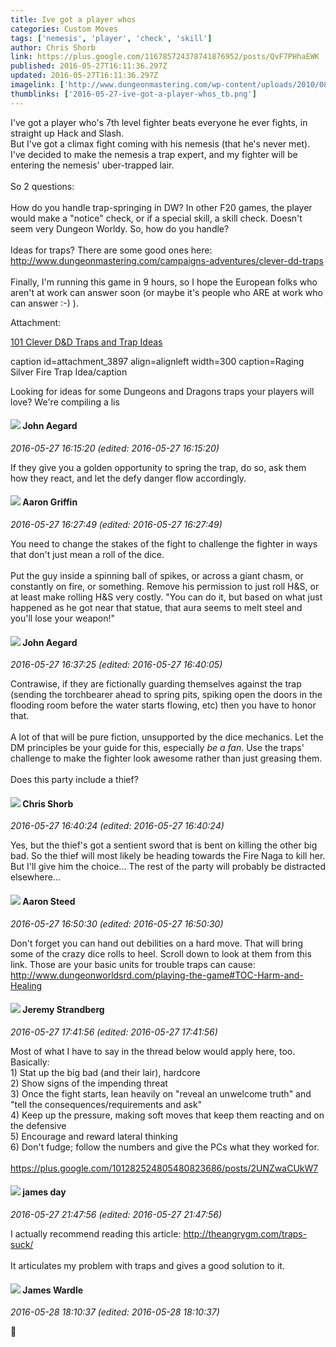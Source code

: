 ```yaml
---
title: Ive got a player whos
categories: Custom Moves
tags: ['nemesis', 'player', 'check', 'skill']
author: Chris Shorb
link: https://plus.google.com/116785724378741876952/posts/QvF7PHhaEWK
published: 2016-05-27T16:11:36.297Z
updated: 2016-05-27T16:11:36.297Z
imagelink: ['http://www.dungeonmastering.com/wp-content/uploads/2010/08/1271962_darkness.jpg']
thumblinks: ['2016-05-27-ive-got-a-player-whos_tb.png']
---
```


I&#39;ve got a player who&#39;s 7th level fighter beats everyone he ever fights, in straight up Hack and Slash.<br />But I&#39;ve got a climax fight coming with his nemesis (that he&#39;s never met). I&#39;ve decided to make the nemesis a trap expert, and my fighter will be entering the nemesis&#39; uber-trapped lair.<br /><br />So 2 questions:<br /><br />How do you handle trap-springing in DW? In other F20 games, the player would make a &quot;notice&quot; check, or if a special skill, a skill check. Doesn&#39;t seem very Dungeon Worldy. So, how do you handle?<br /><br />Ideas for traps? There are some good ones here:<br /><a href="http://www.dungeonmastering.com/campaigns-adventures/clever-dd-traps" class="ot-anchor">http://www.dungeonmastering.com/campaigns-adventures/clever-dd-traps</a><br /><br />Finally, I&#39;m running this game in 9 hours, so I hope the European folks who aren&#39;t at work can answer soon (or maybe it&#39;s people who ARE at work who can answer :-) ).


Attachment:

<a href='http://www.dungeonmastering.com/campaigns-adventures/clever-dd-traps'>101 Clever D&D Traps and Trap Ideas</a>


caption id=attachment_3897 align=alignleft width=300 caption=Raging Silver Fire Trap Idea/caption

Looking for ideas for some Dungeons and Dragons traps your players will love? We're compiling a lis
<div id='comment z12khbyg4wewwbzwi04cejvzuu2funqhs5c'>
  <h4><img src='{{site.baseurl}}//images/avatars/113677679278469240206_photo.jpg'> John Aegard</h4>
      <p><cite>2016-05-27 16:15:20 (edited: 2016-05-27 16:15:20)</cite></p>
        <p>If they give you a golden opportunity to spring the trap, do so, ask them how they react, and let the defy danger flow accordingly.</p>
</div>
        

<div id='comment z12khbyg4wewwbzwi04cejvzuu2funqhs5c'>
  <h4><img src='{{site.baseurl}}//images/avatars/103667855585775066713_photo.jpg'> Aaron Griffin</h4>
      <p><cite>2016-05-27 16:27:49 (edited: 2016-05-27 16:27:49)</cite></p>
        <p>You need to change the stakes of the fight to challenge the fighter in ways that don&#39;t just mean a roll of the dice.<br /><br />Put the guy inside a spinning ball of spikes, or across a giant chasm, or constantly on fire, or something. Remove his permission to just roll H&amp;S, or at least make rolling H&amp;S very costly. &quot;You can do it, but based on what just happened as he got near that statue, that aura seems to melt steel and you&#39;ll lose your weapon!&quot;</p>
</div>
        

<div id='comment z12khbyg4wewwbzwi04cejvzuu2funqhs5c'>
  <h4><img src='{{site.baseurl}}//images/avatars/113677679278469240206_photo.jpg'> John Aegard</h4>
      <p><cite>2016-05-27 16:37:25 (edited: 2016-05-27 16:40:05)</cite></p>
        <p>Contrawise, if they are fictionally guarding themselves against the trap (sending the torchbearer ahead to spring pits, spiking open the doors in the flooding room before the water starts flowing, etc) then you have to honor that. <br /><br />A lot of that will be pure fiction, unsupported by the dice mechanics. Let the DM principles be your guide for this, especially <i>be a fan</i>. Use the traps&#39; challenge to make the fighter look awesome rather than just greasing them.<br /><br />Does this party include a thief?</p>
</div>
        

<div id='comment z12khbyg4wewwbzwi04cejvzuu2funqhs5c'>
  <h4><img src='{{site.baseurl}}//images/avatars/116785724378741876952_photo.jpg'> Chris Shorb</h4>
      <p><cite>2016-05-27 16:40:24 (edited: 2016-05-27 16:40:24)</cite></p>
        <p>Yes, but the thief&#39;s got a sentient sword that is bent on killing the other big bad. So the thief will most likely be heading towards the Fire Naga to kill her. But I&#39;ll give him the choice... The rest of the party will probably be distracted elsewhere...</p>
</div>
        

<div id='comment z12khbyg4wewwbzwi04cejvzuu2funqhs5c'>
  <h4><img src='{{site.baseurl}}//images/avatars/113695994285246574007_photo.jpg'> Aaron Steed</h4>
      <p><cite>2016-05-27 16:50:30 (edited: 2016-05-27 16:50:30)</cite></p>
        <p>Don&#39;t forget you can hand out debilities on a hard move. That will bring some of the crazy dice rolls to heel. Scroll down to look at them from this link. Those are your basic units for trouble traps can cause: <a href="http://www.dungeonworldsrd.com/playing-the-game#TOC-Harm-and-Healing" class="ot-anchor">http://www.dungeonworldsrd.com/playing-the-game#TOC-Harm-and-Healing</a></p>
</div>
        

<div id='comment z12khbyg4wewwbzwi04cejvzuu2funqhs5c'>
  <h4><img src='{{site.baseurl}}//images/avatars/102595580176380683252_photo.jpg'> Jeremy Strandberg</h4>
      <p><cite>2016-05-27 17:41:56 (edited: 2016-05-27 17:41:56)</cite></p>
        <p>Most of what I have to say in the thread below would apply here, too. Basically:<br />1) Stat up the big bad (and their lair), hardcore<br />2) Show signs of the impending threat<br />3) Once the fight starts, lean heavily on &quot;reveal an unwelcome truth&quot; and &quot;tell the consequences/requirements and ask&quot;<br />4) Keep up the pressure, making soft moves that keep them reacting and on the defensive<br />5) Encourage and reward lateral thinking<br />6) Don&#39;t fudge; follow the numbers and give the PCs what they worked for.  <br /><br /><a href="https://plus.google.com/101282524805480823686/posts/2UNZwaCUkW7" class="ot-anchor">https://plus.google.com/101282524805480823686/posts/2UNZwaCUkW7</a></p>
</div>
        

<div id='comment z12khbyg4wewwbzwi04cejvzuu2funqhs5c'>
  <h4><img src='{{site.baseurl}}//images/avatars/102471828307590489125_photo.jpg'> james day</h4>
      <p><cite>2016-05-27 21:47:56 (edited: 2016-05-27 21:47:56)</cite></p>
        <p>I actually recommend reading this article: <a href="http://theangrygm.com/traps-suck/" class="ot-anchor">http://theangrygm.com/traps-suck/</a><br /><br />It articulates my problem with traps and gives a good solution to it.</p>
</div>
        

<div id='comment z12khbyg4wewwbzwi04cejvzuu2funqhs5c'>
  <h4><img src='{{site.baseurl}}//images/avatars/105841702863414075175_photo.jpg'> James Wardle</h4>
      <p><cite>2016-05-28 18:10:37 (edited: 2016-05-28 18:10:37)</cite></p>
        <p>📌</p>
</div>
        